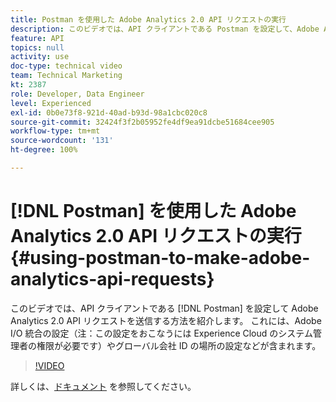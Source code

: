 ```yaml
---
title: Postman を使用した Adobe Analytics 2.0 API リクエストの実行
description: このビデオでは、API クライアントである Postman を設定して、Adobe Analytics 2.0 API リクエストを送信する方法について説明します。 これには、Adobe I/O 統合の設定（注：設定するには Experience Cloud のシステム管理者の権限が必要です）、グローバル統合 ID の場所などが含まれます。
feature: API
topics: null
activity: use
doc-type: technical video
team: Technical Marketing
kt: 2387
role: Developer, Data Engineer
level: Experienced
exl-id: 0b0e73f8-921d-40ad-b93d-98a1cbc020c8
source-git-commit: 32424f3f2b05952fe4df9ea91dcbe51684cee905
workflow-type: tm+mt
source-wordcount: '131'
ht-degree: 100%

---
```


# [!DNL Postman] を使用した Adobe Analytics 2.0 API リクエストの実行  {#using-postman-to-make-adobe-analytics-api-requests}

このビデオでは、API クライアントである [!DNL Postman] を設定して Adobe Analytics 2.0 API リクエストを送信する方法を紹介します。 これには、Adobe I/O 統合の設定（注：この設定をおこなうには Experience Cloud のシステム管理者の権限が必要です）やグローバル会社 ID の場所の設定などが含まれます。

>[!VIDEO](https://video.tv.adobe.com/v/25889/?quality=12)

詳しくは、[ドキュメント](https://www.adobe.io/apis/experiencecloud/analytics/docs.html#!AdobeDocs/analytics-2.0-apis/master/oauth-postman.md) を参照してください。
